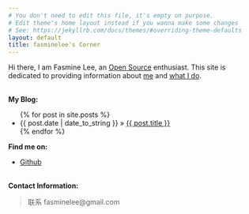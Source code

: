 ```yaml
---
# You don't need to edit this file, it's empty on purpose.
# Edit theme's home layout instead if you wanna make some changes
# See: https://jekyllrb.com/docs/themes/#overriding-theme-defaults
layout: default
title: fasminelee's Corner
---
```


Hi there, I am Fasmine Lee, an [Open Source][oss] enthusiast. This site is
dedicated to providing information about [me](resume.html) and [what I do](/work).
<!-- I am a screencastr at <http://haoduoshipin.com>. -->
<p><br/><b>My Blog:</b></p>
<ul class="posts">
  {% for post in site.posts %}
  <li>
    <span>{{ post.date | date_to_string }}</span> &raquo; 
    <a href="{{ post.url }}">{{ post.title }}</a></li>
    {% endfor %}
</ul>

<p><b>Find me on:</b></p>

<ul>
  <li>
    <a href="http://github.com/fasminelee/">Github</a>
  </li>
</ul>
<p><br /><b>Contact Information:</b></p>

<blockquote>
  联系 fasminelee@gmail.com
</blockquote>

[oss]:http://en.wikipedia.org/wiki/Open_source